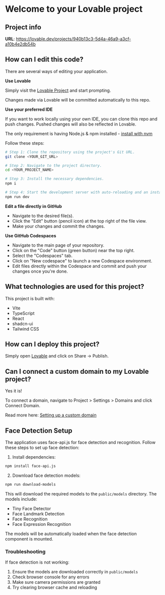 # Welcome to your Lovable project

## Project info

**URL**: https://lovable.dev/projects/940b13c3-5d4a-46a9-a3cf-a10b4e2db54b

## How can I edit this code?

There are several ways of editing your application.

**Use Lovable**

Simply visit the [Lovable Project](https://lovable.dev/projects/940b13c3-5d4a-46a9-a3cf-a10b4e2db54b) and start prompting.

Changes made via Lovable will be committed automatically to this repo.

**Use your preferred IDE**

If you want to work locally using your own IDE, you can clone this repo and push changes. Pushed changes will also be reflected in Lovable.

The only requirement is having Node.js & npm installed - [install with nvm](https://github.com/nvm-sh/nvm#installing-and-updating)

Follow these steps:

```sh
# Step 1: Clone the repository using the project's Git URL.
git clone <YOUR_GIT_URL>

# Step 2: Navigate to the project directory.
cd <YOUR_PROJECT_NAME>

# Step 3: Install the necessary dependencies.
npm i

# Step 4: Start the development server with auto-reloading and an instant preview.
npm run dev
```

**Edit a file directly in GitHub**

- Navigate to the desired file(s).
- Click the "Edit" button (pencil icon) at the top right of the file view.
- Make your changes and commit the changes.

**Use GitHub Codespaces**

- Navigate to the main page of your repository.
- Click on the "Code" button (green button) near the top right.
- Select the "Codespaces" tab.
- Click on "New codespace" to launch a new Codespace environment.
- Edit files directly within the Codespace and commit and push your changes once you're done.

## What technologies are used for this project?

This project is built with:

- Vite
- TypeScript
- React
- shadcn-ui
- Tailwind CSS

## How can I deploy this project?

Simply open [Lovable](https://lovable.dev/projects/940b13c3-5d4a-46a9-a3cf-a10b4e2db54b) and click on Share -> Publish.

## Can I connect a custom domain to my Lovable project?

Yes it is!

To connect a domain, navigate to Project > Settings > Domains and click Connect Domain.

Read more here: [Setting up a custom domain](https://docs.lovable.dev/tips-tricks/custom-domain#step-by-step-guide)

## Face Detection Setup

The application uses face-api.js for face detection and recognition. Follow these steps to set up face detection:

1. Install dependencies:
```bash
npm install face-api.js
```

2. Download face detection models:
```bash
npm run download-models
```

This will download the required models to the `public/models` directory. The models include:
- Tiny Face Detector
- Face Landmark Detection
- Face Recognition
- Face Expression Recognition

The models will be automatically loaded when the face detection component is mounted.

### Troubleshooting

If face detection is not working:
1. Ensure the models are downloaded correctly in `public/models`
2. Check browser console for any errors
3. Make sure camera permissions are granted
4. Try clearing browser cache and reloading
